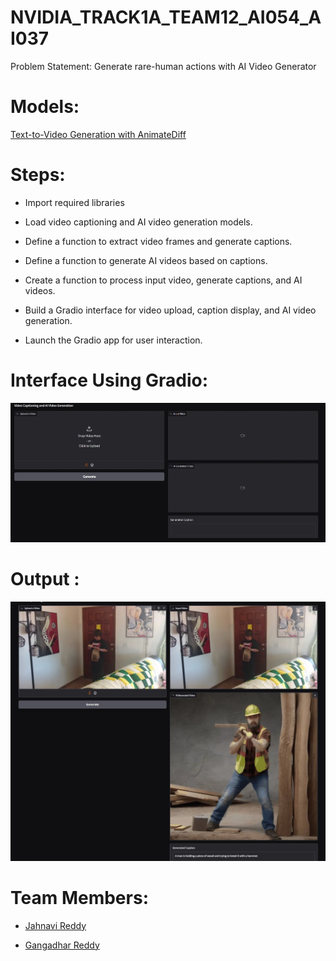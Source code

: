 
# NVIDIA_TRACK1A_TEAM12_AI054_AI037

Problem Statement: Generate rare-human actions with AI Video Generator

# Models:
[Text-to-Video Generation with AnimateDiff](https://huggingface.co/docs/diffusers/api/pipelines/animatediff#text-to-video-generation-with-animatediff)

# Steps:

- Import required libraries 
- Load video captioning and AI video generation models.

- Define a function to extract video frames and generate captions.

- Define a function to generate AI videos based on captions.

- Create a function to process input video, generate captions, and AI videos.

- Build a Gradio interface for video upload, caption display, and AI video generation.
- Launch the Gradio app for user interaction.

# Interface Using Gradio:
![](images/img1.jpg)

# Output :
![](images/img2.jpg)


# Team Members:

- [Jahnavi Reddy](https://github.com/Jahnavirdy2003)

- [Gangadhar Reddy]()
